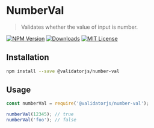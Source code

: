 # NumberVal

> Validates whether the value of input is number.

[![NPM Version](https://img.shields.io/npm/v/@validatorjs/number-val.svg)](https://www.npmjs.com/package/@validatorjs/number-val)
[![Downloads](https://img.shields.io/npm/dt/@validatorjs/number-val.svg)](https://www.npmjs.com/package/@validatorjs/number-val)
[![MIT License](https://img.shields.io/npm/l/@validatorjs/number-val.svg)](../../LICENSE)

## Installation

```bash
npm install --save @validatorjs/number-val
```

## Usage

```js
const numberVal = require('@validatorjs/number-val');

numberVal(12345); // true
numberVal('foo'); // false
```
